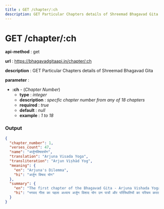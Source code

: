 ```yaml
---
title : GET /chapter/:ch
description: GET Particular Chapters details of Shreemad Bhagavad Gita
---
```


# GET /chapter/:ch

**api-method** : get 

**url** : https://bhagavadgitaapi.in/chapter/:ch

**description** : GET Particular Chapters details of Shreemad Bhagavad Gita

**parameter** :
  - **:ch** - (_Chapter Number_)
    - **type** : _integer_
    - **description** : _specfic chapter number from any of 18 chapters_
    - **required** : _true_
    - **default** : _null_
    - **example** : _1 to 18_

### Output
```json
{
  "chapter_number": 1,
  "verses_count": 47,
  "name": "अर्जुनविषादयोग",
  "translation": "Arjuna Visada Yoga",
  "transliteration": "Arjun Viṣhād Yog",
  "meaning": {
    "en": "Arjuna's Dilemma",
    "hi": "अर्जुन विषाद योग"
  },
  "summary": {
    "en": "The first chapter of the Bhagavad Gita - Arjuna Vishada Yoga introduces the setup, the setting, the characters and the circumstances that led to the epic battle of Mahabharata, fought between the Pandavas and the Kauravas. It outlines the reasons that led to the revelation of the of Bhagavad Gita.\nAs both armies stand ready for the battle, the mighty warrior Arjuna, on observing the warriors on both sides becomes increasingly sad and depressed due to the fear of losing his relatives and friends and the consequent sins attributed to killing his own relatives. So, he surrenders to Lord Krishna, seeking a solution. Thus, follows the wisdom of the Bhagavad Gita.",
    "hi": "भगवद गीता का पहला अध्याय अर्जुन विशाद योग उन पात्रों और परिस्थितियों का परिचय कराता है जिनके कारण पांडवों और कौरवों के बीच महाभारत का महासंग्राम हुआ। यह अध्याय उन कारणों का वर्णन करता है जिनके कारण भगवद गीता का ईश्वरावेश हुआ। जब महाबली योद्धा अर्जुन दोनों पक्षों पर युद्ध के लिए तैयार खड़े योद्धाओं को देखते हैं तो वह अपने ही रिश्तेदारों एवं मित्रों को खोने के डर तथा फलस्वरूप पापों के कारण दुखी और उदास हो जाते हैं। इसलिए वह श्री कृष्ण को पूरी तरह से आत्मसमर्पण करते हैं। इस प्रकार, भगवद गीता के ज्ञान का प्रकाश होता है।"
  }
}
```